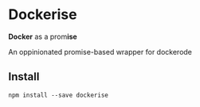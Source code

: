 # Dockerise

**Docker** as a prom**ise**

An oppinionated promise-based wrapper for dockerode

## Install

```
npm install --save dockerise
```

